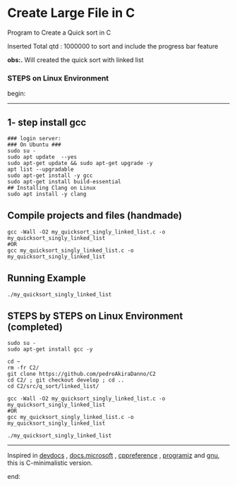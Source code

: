 # Create Large File in C

Program to Create a Quick sort in C

Inserted Total qtd : 1000000 to sort and include the progress bar feature

**obs:.**
Will created the quick sort with linked list

### STEPS on Linux Environment

begin:

---

## 1- step install gcc

    ### login server:
    ### On Ubuntu ###
    sudo su -
    sudo apt update  --yes
    sudo apt-get update && sudo apt-get upgrade -y
    apt list --upgradable
    sudo apt-get install -y gcc
    sudo apt-get install build-essential
    ## Installing Clang on Linux
    sudo apt install -y clang

## Compile projects and files (handmade)

    gcc -Wall -O2 my_quicksort_singly_linked_list.c -o my_quicksort_singly_linked_list
    #OR
    gcc my_quicksort_singly_linked_list.c -o my_quicksort_singly_linked_list

## Running Example

    ./my_quicksort_singly_linked_list

## STEPS by STEPS on Linux Environment (completed)

    sudo su -
    sudo apt-get install gcc -y

    cd ~
    rm -fr C2/
    git clone https://github.com/pedroAkiraDanno/C2
    cd C2/ ; git checkout develop ; cd ..
    cd C2/src/q_sort/linked_list/

    gcc -Wall -O2 my_quicksort_singly_linked_list.c -o my_quicksort_singly_linked_list
    #OR
    gcc my_quicksort_singly_linked_list.c -o my_quicksort_singly_linked_list

    ./my_quicksort_singly_linked_list

---

Inspired in [devdocs](https://devdocs.io/c/) , [docs.microsoft](https://docs.microsoft.com/en-us/cpp/c-language/?view=msvc-170) , [cppreference](https://en.cppreference.com/w/c/language) , [programiz](https://www.programiz.com/c-programming) and [gnu](https://www.gnu.org/software/gnu-c-manual/gnu-c-manual.html), this is C-minimalistic version.

end:
